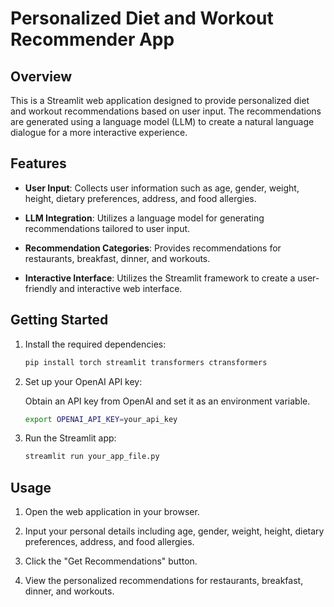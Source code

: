 # Personalized Diet and Workout Recommender App

## Overview

This is a Streamlit web application designed to provide personalized diet and workout recommendations based on user input. The recommendations are generated using a language model (LLM) to create a natural language dialogue for a more interactive experience.

## Features

- **User Input**: Collects user information such as age, gender, weight, height, dietary preferences, address, and food allergies.

- **LLM Integration**: Utilizes a language model for generating recommendations tailored to user input.

- **Recommendation Categories**: Provides recommendations for restaurants, breakfast, dinner, and workouts.

- **Interactive Interface**: Utilizes the Streamlit framework to create a user-friendly and interactive web interface.

## Getting Started

1. Install the required dependencies:

    ```bash
    pip install torch streamlit transformers ctransformers
    ```

2. Set up your OpenAI API key:

    Obtain an API key from OpenAI and set it as an environment variable.

    ```bash
    export OPENAI_API_KEY=your_api_key
    ```

3. Run the Streamlit app:

    ```bash
    streamlit run your_app_file.py
    ```

## Usage

1. Open the web application in your browser.

2. Input your personal details including age, gender, weight, height, dietary preferences, address, and food allergies.

3. Click the "Get Recommendations" button.

4. View the personalized recommendations for restaurants, breakfast, dinner, and workouts.

